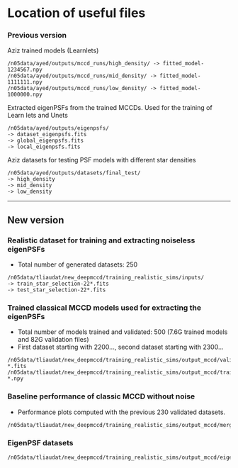 
# Location of useful files

### Previous version

Aziz trained models (Learnlets)
``` candide
/n05data/ayed/outputs/mccd_runs/high_density/ -> fitted_model-1234567.npy
/n05data/ayed/outputs/mccd_runs/mid_density/ -> fitted_model-1111111.npy
/n05data/ayed/outputs/mccd_runs/low_density/ -> fitted_model-1000000.npy
```

Extracted eigenPSFs from the trained MCCDs. Used for the training of Learn lets and Unets
``` candide
/n05data/ayed/outputs/eigenpsfs/
-> dataset_eigenpsfs.fits
-> global_eigenpsfs.fits
-> local_eigenpsfs.fits
```


Aziz datasets for testing PSF models with different star densities
``` candide
/n05data/ayed/outputs/datasets/final_test/
-> high_density
-> mid_density
-> low_density
```



***

## New version

### Realistic dataset for training and extracting noiseless eigenPSFs
- Total number of generated datasets: 250
``` candide
/n05data/tliaudat/new_deepmccd/training_realistic_sims/inputs/
-> train_star_selection-22*.fits
-> test_star_selection-22*.fits
```

### Trained classical MCCD models used for extracting the eigenPSFs
- Total number of models trained and validated: 500 (7.6G trained models and 82G validation files)
- First dataset starting with 2200..., second dataset starting with 2300...
``` candide
/n05data/tliaudat/new_deepmccd/training_realistic_sims/output_mccd/validation_files/validation_psf-*.fits
/n05data/tliaudat/new_deepmccd/training_realistic_sims/output_mccd/trained_models/fitted_model-*.npy
```

### Baseline performance of classic MCCD without noise
- Performance plots computed with the previous 230 validated datasets.
``` candide
/n05data/tliaudat/new_deepmccd/training_realistic_sims/output_mccd/merge_plot/
```

### EigenPSF datasets
``` candide
/n05data/tliaudat/new_deepmccd/training_realistic_sims/output_mccd/eigenPSF_datasets/
```

